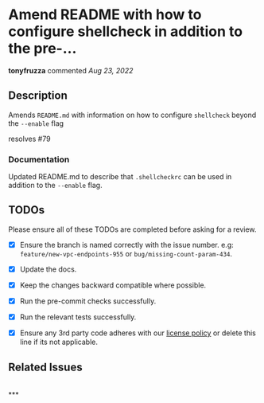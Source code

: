 # Amend README with how to configure shellcheck in addition to the pre-…

**tonyfruzza** commented *Aug 23, 2022*

## Description

Amends `README.md` with information on how to configure `shellcheck` beyond the `--enable` flag

resolves #79 

### Documentation

Updated README.md to describe that `.shellcheckrc` can be used in addition to the `--enable` flag.

## TODOs

Please ensure all of these TODOs are completed before asking for a review.

- [x] Ensure the branch is named correctly with the issue number. e.g: `feature/new-vpc-endpoints-955` or `bug/missing-count-param-434`.
- [x] Update the docs.
- [x] Keep the changes backward compatible where possible.
- [x] Run the pre-commit checks successfully.
- [x] Run the relevant tests successfully.
- [x] Ensure any 3rd party code adheres with our [license policy](https://www.notion.so/gruntwork/Gruntwork-licenses-and-open-source-usage-policy-f7dece1f780341c7b69c1763f22b1378) or delete this line if its not applicable.


## Related Issues
<br />
***


